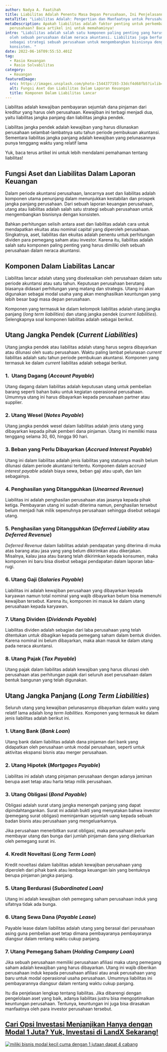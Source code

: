 ```yaml
---
author: Nadya A. Faatihah
title: Liabilitas Adalah Penentu Masa Depan Perusahaan, Ini Penjelasannya!
metaTitle: "Liabilitas Adalah: Pengertian dan Manfaatnya untuk Perusahaan"
metaDescription: Apakah liabilitas adalah faktor penting untuk perkembangan
  perusahaan? Baca artikel ini untuk memahaminya!
intro: "Liabilitas adalah salah satu komponen paling penting yang harus dimiliki
  oleh sebuah perusahaan dalam neraca akuntansi. Liabilitas juga berfungsi
  sebagai strategi sebuah perusahaan untuk mengembangkan bisnisnya dengan
  konsisten. "
date: 2022-06-16T09:55:53.401Z
tag:
  - Rasio Keuangan
  - Rasio Solvabilitas
category:
  - Keuangan
featuredImage:
  src: https://images.unsplash.com/photo-1544377193-33dcf4d68fb5?ixlib=rb-1.2.1&ixid=MnwxMjA3fDB8MHxwaG90by1wYWdlfHx8fGVufDB8fHx8&auto=format&fit=crop&w=1032&q=80
  alt: Fungsi Aset dan Liabilitas Dalam Laporan Keuangan
  title: Komponen Dalam Liabilitas Lancar
---
```

<!--StartFragment-->

Liabilitas adalah kewajiban pembayaran sejumlah dana pinjaman dari kreditur yang harus oleh perusahaan. Kewajiban ini terbagi menjadi dua, yaitu liabilitas jangka panjang dan liabilitas jangka pendek. 

Liabilitas jangka pendek adalah kewajiban yang harus dilunaskan perusahaan selambat-lambatnya satu tahun periode pembukuan akuntansi. Sementara liabilitas jangka panjang adalah kewajiban yang pelunasannya punya tenggang waktu yang relatif lama

Yuk, baca terus artikel ini untuk lebih mendalami pemahaman tentang liabilitas!

## Fungsi Aset dan Liabilitas Dalam Laporan Keuangan

Dalam periode akuntansi perusahaan, lancarnya aset dan liabilitas adalah komponen utama penunjang dalam menunjukkan kestabilan dan prospek jangka panjang perusahaan. Dari sebuah laporan keuangan perusahaan, utang atau liabilitas adalah salah satu strategi sebuah perusahaan untuk mengembangkan bisnisnya dengan konsisten. 

Bahkan perhitungan selisih antara aset dan liabilitas adalah cara untuk mendapatkan ekuitas atau nominal capital yang diperoleh perusahaan. Singkatnya, aset, liabilitas dan ekuitas adalah penentu untuk perhitungan dividen para pemegang saham atau investor. Karena itu, liabilitas adalah salah satu komponen paling penting yang harus dimiliki oleh sebuah perusahaan dalam neraca akuntansi. 

## Komponen Dalam Liabilitas Lancar

Liabilitas lancar adalah utang yang diselesaikan oleh perusahaan dalam satu periode akuntansi atau satu tahun. Keputusan perusahaan berutang biasanya didasari perhitungan yang matang dan strategis. Utang ini akan digunakan sebagai modal usaha yang akan menghasilkan keuntungan yang lebih besar bagi masa depan perusahaan.

Komponen yang termasuk ke dalam kelompok liabilitas adalah utang jangka panjang (*long term liabilities*) dan utang jangka pendek (*current liabilities*). Selengkapnya soal komponen liabilitas adalah sebagai berikut.

## Utang Jangka Pendek (*Current Liabilities*)

Utang jangka pendek atau liabilitas adalah utang harus segera dibayarkan atau dilunasi oleh suatu perusahaan. Waktu paling lambat pelunasan *current* liabilitas adalah satu tahun periode pembukuan akuntansi. Komponen yang termasuk ke dalam *current* liabilitas adalah sebagai berikut.

### 1.  Utang Dagang (*Account Payable*)

Utang dagang dalam liabilitas adalah keputusan utang untuk pembelian barang seperti bahan baku untuk kegiatan operasional perusahaan. Umumnya utang ini harus dibayarkan kepada perusahaan partner atau supplier.

### 2. Utang Wesel (*Notes Payable*)

Utang jangka pendek wesel dalam liabilitas adalah jenis utang yang dibayarkan kepada pihak pemberi dana pinjaman. Utang ini memiliki masa tenggang selama 30, 60, hingga 90 hari. 

### 3. Beban yang Perlu Dibayarkan (*Accrued Interest Payable*)

Utang ini dalam liabilitas adalah jenis liabilitas yang statusnya masih belum dilunasi dalam periode akuntansi tertentu. Komponen dalam a*ccrued interest payable* adalah biaya sewa, beban gaji atau upah, dan lain sebagainya.

### 4. Penghasilan yang Ditangguhkan (*Unearned Revenue*)

Liabilitas ini adalah penghasilan perusahaan atas jasanya kepada pihak ketiga. Pembayaran utang ini sudah diterima namun, penghasilan tersebut belum menjadi hak milik sepenuhnya perusahaan sehingga disebut sebagai utang.

### 5. Penghasilan yang Ditangguhkan (*Deferred Liability* atau *Deferred Revenue*)

*Deferred Revenue* dalam liabilitas adalah pendapatan yang diterima di muka atas barang atau jasa yang yang belum dikirimkan atau dikerjakan. Misalnya, kalau jasa atau barang telah dikirimkan kepada konsumen, maka komponen ini baru bisa disebut sebagai pendapatan dalam laporan laba-rugi.

### 6. Utang Gaji (*Salaries Payable*)

Liabilitas ini adalah kewajiban perusahaan yang dibayarkan kepada karyawan namun total nominal yang wajib dibayarkan belum bisa memenuhi kewajiban tersebut. Karena itu, komponen ini masuk ke dalam utang perusahaan kepada karyawan.

### 7. Utang Dividen (*Dividends Payable*)

Liabilitas dividen adalah sebagian dari laba perusahaan yang telah ditentukan untuk dibagikan kepada pemegang saham dalam bentuk dividen. Karena nominal ini belum dibayarkan, maka akan masuk ke dalam utang pada neraca akuntansi.

### 8. Utang Pajak (*Tax Payable*)

Utang pajak dalam liabilitas adalah kewajiban yang harus dilunasi oleh perusahaan atas perhitungan pajak dari seluruh aset perusahaan dalam bentuk bangunan yang telah digunakan. 

## Utang Jangka Panjang (*Long Term Liabilities*)

Seluruh utang yang kewajiban pelunasannya dibayarkan dalam waktu yang relatif lama adalah *long term liabilities*. Komponen yang termasuk ke dalam jenis liabilitas adalah berikut ini.

### 1. Utang Bank (*Bank Loan*)

Utang bank dalam liabilitas adalah dana pinjaman dari bank yang didapatkan oleh perusahaan untuk modal perusahaan, seperti untuk aktivitas ekspansi bisnis atau merger perusahaan.

### 2. Utang Hipotek (*Mortgages Payable*)

Liabilitas ini adalah utang pinjaman perusahaan dengan adanya jaminan berupa aset tetap atau harta tetap milik perusahaan.

### 3. Utang Obligasi (*Bond Payable*)

Obligasi adalah surat utang jangka menengah panjang yang dapat dipindahtangankan. Surat ini adalah bukti yang menyatakan bahwa investor (pemegang surat obligasi) meminjamkan sejumlah uang kepada sebuah badan bisnis atau perusahaan yang mengeluarkannya.

Jika perusahaan menerbitkan surat obligasi, maka perusahaan perlu membayar utang dan bunga dari jumlah pinjaman dana yang dikeluarkan oleh pemegang surat ini.

### 4. Kredit Noveltasi (*Long Term Loan*)

Kredit noveltasi dalam liabilitas adalah kewajiban perusahaan yang diperoleh dari pihak bank atau lembaga keuangan lain yang bentuknya berupa pinjaman jangka panjang.

### 5. Utang Berdurasi (*Subordinated Loan)*

Utang ini adalah kewajiban oleh pemegang saham perusahaan induk yang sifatnya tidak ada bunga. 

### 6. Utang Sewa Dana (*Payable Lease*)

Payable lease dalam liabilitas adalah utang yang berasal dari perusahaan asing guna pembelian aset tetap dimana pembayaranya pembayaranya diangsur dalam rentang waktu cukup panjang.

### 7. Utang Pemegang Saham (*Holding Company Loan*)

Jika sebuah perusahaan memiliki perusahaan afiliasi maka utang pemegang saham adalah kewajiban yang harus dibayarkan. Utang ini wajib diberikan perusahaan induk kepada perusahaan afiliasi atau anak perusahaan yang baru untuk modal operasional usaha perusahaan. Umumnya liabilitas ini pembayarannya diangsur dalam rentang waktu cukup panjang.

Itu dia penjelasan lengkap tentang liabilitas. Jika dibarengi dengan pengelolaan aset yang baik, adanya liabilitas justru bisa mengoptimalkan keuntungan perusahaan. Tentunya, keuntungan ini juga bisa dirasakan manfaatnya oleh para investor perusahaan tersebut.

## [Cari Opsi Investasi Menjanjikan Hanya dengan Modal 1 Juta? Yuk, ](https://landx.id/project/?utm_source=Blog&utm_medium=organic+keyword&utm_campaign=blog&utm_id=Blog)[Investasi](https://landx.id/project/?utm_source=Blog&utm_medium=organic+keyword&utm_campaign=blog&utm_id=Blog)[ di LandX Sekarang!](https://landx.id/project/?utm_source=Blog&utm_medium=organic+keyword&utm_campaign=blog&utm_id=Blog)

<!--StartFragment-->

[![miliki bisnis modal kecil cuma dengan 1 jutaan dapat 4 cabang ](https://accountgram-production.sfo2.cdn.digitaloceanspaces.com/landx_ghost/2021/11/jadi-owner-bisnis-hanya-1-jutaan-dengan-cuan-yang-sangat-menjanjikan.png)](https://landx.id/project/?utm_source=Blog&utm_medium=organic+keyword&utm_campaign=blog&utm_id=Blog)

<!--EndFragment-->